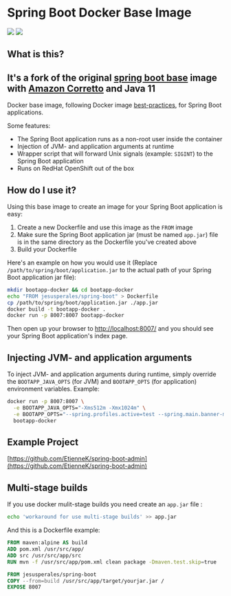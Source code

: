 # Spring Boot Docker Base Image

[![](https://img.shields.io/docker/stars/jesusperales/spring-boot.svg)](https://hub.docker.com/r/jesusperales/spring-boot/ 'Docker hub')
[![](https://img.shields.io/docker/pulls/jesusperales/spring-boot.svg)](https://hub.docker.com/r/jesusperales/spring-boot/ 'Docker hub')

## What is this?

## It's a fork of the original [spring boot base](https://github.com/EtienneK/spring-boot-docker-base) image with [Amazon Corretto](https://aws.amazon.com/es/corretto/) and Java 11

Docker base image, following Docker image
[best-practices](http://www.projectatomic.io/docs/docker-image-author-guidance/),
for Spring Boot applications.

Some features:

  - The Spring Boot application runs as a non-root user inside 
    the container
  - Injection of JVM- and application arguments at runtime
  - Wrapper script that will forward Unix signals (example: 
    `SIGINT`) to the Spring Boot application
  - Runs on RedHat OpenShift out of the box

## How do I use it?

Using this base image to create an image for your Spring
Boot application is easy:

  1. Create a new Dockerfile and use this image as the 
     `FROM` image
  1. Make sure the Spring Boot application jar (must be named `app.jar`) 
     file is in the same directory as the Dockerfile you've created above
  1. Build your Dockerfile

Here's an example on how you would use it
(Replace `/path/to/spring/boot/application.jar`
to the actual path of your Spring Boot application jar file):

```bash
mkdir bootapp-docker && cd bootapp-docker
echo "FROM jesusperales/spring-boot" > Dockerfile
cp /path/to/spring/boot/application.jar ./app.jar
docker build -t bootapp-docker .
docker run -p 8007:8007 bootapp-docker
```

Then open up your browser to
[http://localhost:8007/](http://localhost:8007/) and you
should see your Spring Boot application's index page.

## Injecting JVM- and application arguments

To inject JVM- and application arguments during runtime,
simply override the `BOOTAPP_JAVA_OPTS` (for JVM) and 
`BOOTAPP_OPTS` (for application) environment variables.
Example:

```bash
docker run -p 8007:8007 \
  -e BOOTAPP_JAVA_OPTS="-Xms512m -Xmx1024m" \
  -e BOOTAPP_OPTS="--spring.profiles.active=test --spring.main.banner-mode=off" \
  bootapp-docker
```

## Example Project

[https://github.com/EtienneK/spring-boot-admin](https://github.com/EtienneK/spring-boot-admin)

## Multi-stage builds

If you use docker mulit-stage builds you need create an `app.jar` file :

```bash
echo 'workaround for use multi-stage builds' >> app.jar 
```

And this is a Dockerfile example:

```Dockerfile
FROM maven:alpine AS build
ADD pom.xml /usr/src/app/
ADD src /usr/src/app/src
RUN mvn -f /usr/src/app/pom.xml clean package -Dmaven.test.skip=true

FROM jesusperales/spring-boot
COPY --from=build /usr/src/app/target/yourjar.jar /
EXPOSE 8007
```
